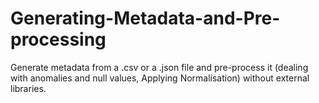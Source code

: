 # Generating-Metadata-and-Pre-processing
Generate metadata from a .csv or a .json file and pre-process it (dealing with anomalies and null values, Applying Normalisation) without external libraries. 
